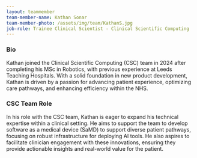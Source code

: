 ```yaml
---
layout: teammember
team-member-name: Kathan Sonar
team-member-photo: /assets/img/team/KathanS.jpg
job-role: Trainee Clinical Scientist - Clinical Scientific Computing
---
```


### Bio
Kathan joined the Clinical Scientific Computing (CSC) team in 2024 after completing his MSc in Robotics, with previous experience at Leeds Teaching Hospitals. With a solid foundation in new product development, Kathan is driven by a passion for advancing patient experience, optimizing care pathways, and enhancing efficiency within the NHS.

### CSC Team Role
In his role with the CSC team, Kathan is eager to expand his technical expertise within a clinical setting. He aims to support the team to develop software as a medical device (SaMD) to support diverse patient pathways, focusing on robust infrastructure for deploying AI tools. He also aspires to facilitate clinician engagement with these innovations, ensuring they provide actionable insights and real-world value for the patient.
